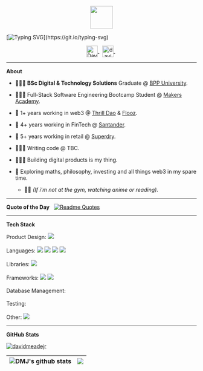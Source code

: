 <div align="center">
  <br /> 
    <img  align="center" src="https://media.giphy.com/media/aExP3YOqb6ImBe5HG2/giphy.gif" width="60">
</div>
 
[![Typing SVG](https://readme-typing-svg.herokuapp.com?font=Consolas&size=25&color=6ad20b&center=true&vCenter=true&width=900&height=60&lines=David+Meade+Jr.;Programmer.;Specialising+in+full-stack+blockchain+engineering;and+product+design.;Passionate+about+building+products+in+the+web3+space.)](https://git.io/typing-svg)

<div align="center">
<a href="https://www.linkedin.com/in/davidmeadejr/">
  <img align="center" alt="David Meade Jr. | LinkedIn" width="30px"
   src="https://github.com/TheDudeThatCode/TheDudeThatCode/blob/master/Assets/Linkedin.svg" />
</a>
  &nbsp;
<a href="mailto:davidmeadejnrgmail.com">
  <img align="center" alt="davidmeadejr | Email" width="30px" src="https://github.com/TheDudeThatCode/TheDudeThatCode/blob/master/Assets/Gmail.svg" />
</a>
  &nbsp;
</div>

---

**About**

* 🧑🏿‍🎓 **BSc Digital & Technology Solutions** Graduate @ [BPP University](https://www.bpp.com/).

* 🧑🏿‍💻 Full-Stack Software Engineering Bootcamp Student @ [Makers Academy](https://makers.tech/).

* 🚀 1+ years working in web3 @ [Thrill Dao](https://thrill.digital/) & [Flooz](https://docs.flooz.trade/).

* 🏦 4+ years working in FinTech @ [Santander](https://www.santander.co.uk/).

* 🏬 5+ years working in retail @ [Superdry](https://www.superdry.com/).

* 🧑🏿‍💻 Writing code @ TBC.

* 🙋🏿‍♂️ Building digital products is my thing.

* 🔭 Exploring maths, philosophy, investing and all things web3 in my spare time.
  * 🥷🏿 <em>(If i'm not at the gym, watching anime or reading). </em>

---

**Quote of the Day**
&nbsp;
[![Readme Quotes](https://quotes-github-readme.vercel.app/api?type=horizontal&theme=dark)](https://github.com/piyushsuthar/github-readme-quotes)

---

**Tech Stack**  

Product Design: <code><img src="https://img.shields.io/badge/-Figma-000000?style=flat&logo=figma&logoColor=ffffff" /></code>
<br /> 
<br /> 
Languages: <code><img src="https://img.shields.io/badge/-Ruby-000000?style=flat&logo=ruby&logoColor=e53935" /></code>
<code><img src="https://img.shields.io/badge/-JavaScript-000000?style=flat&logo=javascript&logoColor=FFCA28" /></code>
<code><img src="https://img.shields.io/badge/-TypeScript-000000?style=flat&logo=TypeScript&logoColor=719af4" /></code>
<code><img src="https://img.shields.io/badge/-Solidity-000000?style=flat&logo=solidity&logoColor=ffffff" /></code>
<br /> 
<br /> 
Libraries: <code><img src="https://img.shields.io/badge/-React-000000?style=flat&logo=react&logoColor=03AABF" /></code>
<br /> 
<br /> 
Frameworks: <code><img src="https://img.shields.io/badge/-Angular-000000?style=flat&logo=angular&logoColor=F44336"></code>
<code><img src="https://img.shields.io/badge/-Next.JS-000000?style=flat&logo=Next.JS&logoColor=white" /></code>
<br /> 
<br /> 
Database Management:  <code> </code>
<br /> 
<br />
Testing:  <code> </code>
<br /> 
<br /> 
Other: <code><img src="https://img.shields.io/badge/-git-000000?&style=flat&logo=git&logoColor=E64A19"/></code>
<!-- <code><img height="20" src="https://raw.githubusercontent.com/github/explore/80688e429a7d4ef2fca1e82350fe8e3517d3494d/topics/solidity/solidity.png"></code> -->

<!-- <!-- <code><img height="20" src="https://raw.githubusercontent.com/github/explore/80688e429a7d4ef2fca1e82350fe8e3517d3494d/topics/react/react.png"></code>
<code><img height="20" src="https://raw.githubusercontent.com/github/explore/5c058a388828bb5fde0bcafd4bc867b5bb3f26f3/topics/angular/angular.png"></code>
<code><img height="20" src="https://raw.githubusercontent.com/github/explore/80688e429a7d4ef2fca1e82350fe8e3517d3494d/topics/nodejs/nodejs.png"></code>   -->

---

**GitHub Stats**

<p align="left"> <a href="https://github.com/ryo-ma/github-profile-trophy"><img src="https://github-profile-trophy.vercel.app/?username=davidmeadejr&theme=matrix&margin-w=15&margin-h=15&column=7" alt="davidmeadejr" /></a> </p>

| <img align="center" src="https://github-readme-stats.vercel.app/api?username=davidmeadejr&show_icons=true&theme=chartreuse-dark" alt="DMJ's github stats" /></a> | <img align="center" src="https://github-readme-stats.vercel.app/api/top-langs/?username=davidmeadejr&layout=compact&theme=chartreuse-dark" /></a> |
| ------------- | ------------- |

